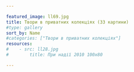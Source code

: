 ```yaml
---

featured_image: ll69.jpg
title: Твори в приватних колекціях (33 картини)
#type: gallery
sort_by: Name
#categories: ["Твори в приватних колекціях"]
resources:
#    - src: ll28.jpg 
#        title: При надії 2010 100х80

---
```

